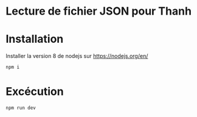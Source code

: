 # Lecture de fichier JSON pour Thanh

# Installation
Installer la version 8 de nodejs sur https://nodejs.org/en/
```bash
npm i
```

# Excécution
```bash
npm run dev
```